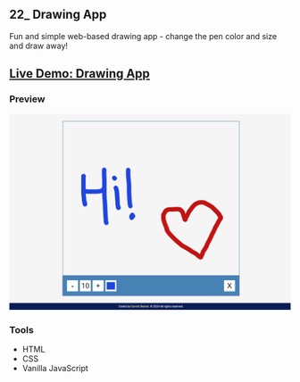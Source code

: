## 22_ Drawing App

Fun and simple web-based drawing app - change the pen color and size and draw away!

## [Live Demo: Drawing App](https://22-drawing-app-gdbecker.replit.app/)

### Preview

!["HomePage"](./HomePage.png)

### Tools
- HTML
- CSS
- Vanilla JavaScript